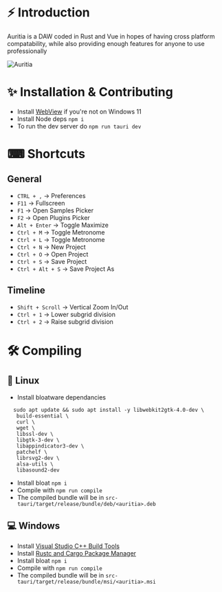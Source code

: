 # ⚡ Introduction

Auritia is a DAW coded in Rust and Vue in hopes of having cross platform compatability, while also providing enough features for anyone to use professionally

![Auritia](https://cdn.discordapp.com/attachments/911762334979084368/914499510741381130/unknown.png)

# ✨ Installation & Contributing

- Install [WebView](https://msedge.sf.dl.delivery.mp.microsoft.com/filestreamingservice/files/b97b52c3-9a66-419c-9ef0-90e3a3f72c5c/MicrosoftEdgeWebview2Setup.exe) if you're not on Windows 11
- Install Node deps `npm i`
- To run the dev server do `npm run tauri dev`

# ⌨ Shortcuts

## General

- `CTRL + ,` -> Preferences
- `F11` -> Fullscreen
- `F1` -> Open Samples Picker
- `F2` -> Open Plugins Picker
- `Alt + Enter` -> Toggle Maximize
- `Ctrl + M` -> Toggle Metronome
- `Ctrl + L` -> Toggle Metronome
- `Ctrl + N` -> New Project
- `Ctrl + O` -> Open Project
- `Ctrl + S` -> Save Project
- `Ctrl + Alt + S` -> Save Project As

## Timeline

- `Shift + Scroll` -> Vertical Zoom In/Out
- `Ctrl + 1` -> Lower subgrid division
- `Ctrl + 2` -> Raise subgrid division

# 🛠 Compiling

## 🐧 Linux

- Install bloatware dependancies

```
  sudo apt update && sudo apt install -y libwebkit2gtk-4.0-dev \
   build-essential \
   curl \
   wget \
   libssl-dev \
   libgtk-3-dev \
   libappindicator3-dev \
   patchelf \
   librsvg2-dev \
   alsa-utils \
   libasound2-dev
```

- Install bloat `npm i`
- Compile with `npm run compile`
- The compiled bundle will be in `src-tauri/target/release/bundle/deb/<auritia>.deb`

## 💻 Windows

- Install [Visual Studio C++ Build Tools](https://visualstudio.microsoft.com/visual-cpp-build-tools/)
- Install [Rustc and Cargo Package Manager](https://win.rustup.rs/x86_64)
- Install bloat `npm i`
- Compile with `npm run compile`
- The compiled bundle will be in `src-tauri/target/release/bundle/msi/<auritia>.msi`

